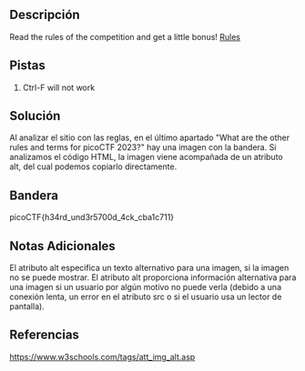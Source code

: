 ## Descripción
Read the rules of the competition and get a little bonus! [Rules](https://picoctf.org/competitions/2023-spring-rules.html)

## Pistas 
1. Ctrl-F will not work

## Solución
Al analizar el sitio con las reglas, en el último apartado "What are the other rules and terms for picoCTF 2023?" hay una imagen con la bandera. Si analizamos el código HTML, la imagen viene acompañada de un atributo alt, del cual podemos copiarlo directamente.

## Bandera
picoCTF{h34rd_und3r5700d_4ck_cba1c711}

## Notas Adicionales
El atributo alt  especifica un texto alternativo para una imagen, si la imagen no se puede mostrar. 
El atributo alt proporciona información alternativa para una imagen si un usuario por algún motivo no puede verla (debido a una conexión lenta, un error en el atributo src o si el usuario usa un lector de pantalla).

## Referencias
https://www.w3schools.com/tags/att_img_alt.asp